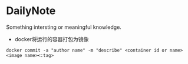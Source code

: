 # DailyNote
Something intersting or  meaningful knowledge.

* docker将运行的容器打包为镜像
```
docker commit -a "author name" -m "describe" <container id or name> <image name><:tag>
```

